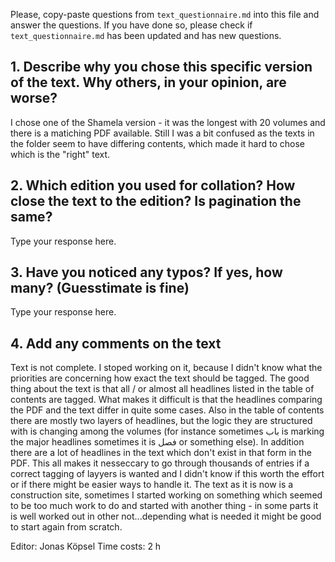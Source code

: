 

Please, copy-paste questions from `text_questionnaire.md` into this file and answer the questions.
If you have done so, please check if `text_questionnaire.md` has been updated and has new questions.

## 1. Describe why you chose this specific version of the text. Why others, in your opinion, are worse?

I chose one of the Shamela version - it was the longest with 20 volumes and there is a matiching PDF available. Still I was a bit confused as the texts in the folder seem to have differing contents, which made it hard to chose which is the "right" text.

## 2. Which edition you used for collation? How close the text to the edition? Is pagination the same?

Type your response here.

## 3. Have you noticed any typos? If yes, how many? (Guesstimate is fine)

Type your response here.

## 4. Add any comments on the text

Text is not complete.
I stoped working on it, because I didn't know what the priorities are concerning how exact the text should be tagged.
The good thing about the text is that all / or almost all headlines listed in the table of contents are tagged. 
What makes it difficult is that the headlines comparing the PDF and the text differ in quite some cases. Also in the table of contents there are mostly two layers of headlines, but the logic they are structured with is changing among the volumes (for instance sometimes باب is marking the major headlines sometimes it is فصل or something else). In addition there are a lot of headlines in the text which don't exist in that form in the PDF. This all makes it nesseccary to go through thousands of entries if a correct tagging of layyers is wanted and I didn't know if this worth the effort or if there might be easier ways to handle it.
The text as it is now is a construction site, sometimes I started working on something which seemed to be too much work to do and started with another thing - in some parts it is well worked out in other not...depending what is needed it might be good to start again from scratch.

Editor: Jonas Köpsel
Time costs: 2 h